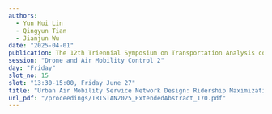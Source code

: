 ```yaml
---
authors:
  - Yun Hui Lin
  - Qingyun Tian
  - Jianjun Wu
date: "2025-04-01"
publication: The 12th Triennial Symposium on Transportation Analysis conference
session: "Drone and Air Mobility Control 2"
day: "Friday"
slot_no: 15
slot: "13:30-15:00, Friday June 27"
title: "Urban Air Mobility Service Network Design: Ridership Maximization and Exact Solution Algorithm"
url_pdf: "/proceedings/TRISTAN2025_ExtendedAbstract_170.pdf"
---
```

